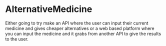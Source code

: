 # AlternativeMedicine
Either going to try make an API where the user can input their current medicine and gives cheaper alternatives or a web based platform where you can input the medicine and it grabs from another API to give the results to the user.
